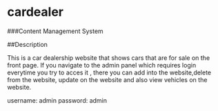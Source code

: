 # cardealer



###Content Management System

##Description

This is a car dealership website that shows cars that are for sale on the front page. If you navigate to the admin panel which requires login everytime you try to acces it , there you can add into the website,delete from the website, update on the website and also view vehicles on the website.

username: admin 
password: admin
